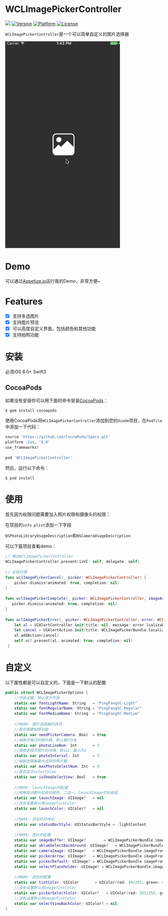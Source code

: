 

# WCLImagePickerController

![](https://img.shields.io/badge/Swift-3.0-blue.svg?style=flat)
[![Version](https://img.shields.io/cocoapods/v/WCLImagePickerController.svg?style=flat)](http://cocoapods.org/pods/WCLImagePickerController)
[![Platform](https://img.shields.io/cocoapods/p/WCLImagePickerController.svg?style=flat)](http://cocoapods.org/pods/WCLImagePickerController)
[![License](https://img.shields.io/cocoapods/l/WCLImagePickerController.svg?style=flat)](http://cocoapods.org/pods/WCLImagePickerController)

`WCLImagePickerController`是一个可以简单自定义的图片选择器

![wcl.gif](wcl.gif)

# Demo

可以通过[Appetize.io](https://appetize.io/app/hue1a1gmunhh46dtcxuj8ycfd4?device=iphone5s&scale=75&orientation=portrait&osVersion=9.3)运行我的Demo，非常方便~

# **Features**

- [x] 支持多选图片
- [x] 支持图片预览
- [x] 可以高度自定义界面，包括颜色和其他功能
- [x] 支持拍照功能

# 安装

必须iOS 8.0+ Swift3

## CocoaPods

如果没有安装你可以用下面的命令安装[CocoaPods](http://cocoapods.org)：

```shell
$ gem install cocoapods
```

使用CocoaPods将`WCLImagePickerController`添加到您的`Xcode`项目，在`Podfile`中添加一下代码：

```ruby
source 'https://github.com/CocoaPods/Specs.git'
platform :ios, '8.0'
use_frameworks!

pod 'WCLImagePickerController'
```

然后，运行以下命令：

```shell
$ pod install
```

# 使用

首先因为权限问题需要加入照片权限和摄像头的权限：

在项目的`info.plist`添加一下字段

`NSPhotoLibraryUsageDescription`和`NSCameraUsageDescription`

可以下载项目查看demo：

```swift
// 推出WCLImagePickerController
WCLImagePickerController.present(inVC: self, delegate: self)

// 实现代理
func wclImagePickerCancel(_ picker: WCLImagePickerController) {
    picker.dismiss(animated: true, completion: nil)
}
    
func wclImagePickerComplete(_ picker: WCLImagePickerController, imageArr: [UIImage]) {
   picker.dismiss(animated: true, completion: nil)
}
    
func wclImagePickerError(_ picker: WCLImagePickerController, error: WCLError) {
    let al = UIAlertController.init(title: nil, message: error.lcalizable, preferredStyle: .alert)
    let cancel = UIAlertAction.init(title: WCLImagePickerBundle.localizedString(key: "取消"), style: .cancel, handler: nil)
    al.addAction(cancel)
    self.vc?.present(al, animated: true, completion: nil)
 }
```

# 自定义

以下属性都是可以自定义的，下面是一下默认的配置

```swift
public struct WCLImagePickerOptions {
    //字体设置，默认苹方字体
    static var fontLightName: String   = "PingFangSC-Light"
    static var fontRegularName: String = "PingFangSC-Regular"
    static var fontMediumName: String  = "PingFangSC-Medium"
    
    //MARK: 图片选择器的选项
    //是否需要拍照功能
    static var needPickerCamera: Bool  = true
    //相册页每行的照片数，默认每行3张
    static var photoLineNum: Int       = 3
    //相册选择页照片的间隔，默认3，最小为2
    static var photoInterval: Int      = 3
    //相册选择器最大选择的照片数
    static var maxPhotoSelectNum: Int  = 9
    //是否显示selectView
    static var isShowSelecView: Bool   = true
    
    //MARK: launchImage的配置
    //相册启动图片和启动颜色，二选一，launchImage优先级高
    static var launchImage: UIImage?   = nil
    //没有设置默认用imageTintColor
    static var launchColor: UIColor?   = nil
    
    //MARK: 状态栏的样式
    static var statusBarStyle: UIStatusBarStyle = .lightContent
    
    //MARK: 图片的配置
    static var imageBuffer: UIImage?        = WCLImagePickerBundle.imageFromBundle("image_buffer")
    static var ablumSelectBackGround: UIImage?   = WCLImagePickerBundle.imageFromBundle("image_ablumSelectBackGround")
    static var cameraImage: UIImage?   = WCLImagePickerBundle.imageFromBundle("image_camera")
    static var pickerArrow: UIImage?   = WCLImagePickerBundle.imageFromBundle("image_pickerArrow")
    static var pickerDefault: UIImage? = WCLImagePickerBundle.imageFromBundle("image_pickerDefault")
    static var selectPlaceholder: UIImage? = WCLImagePickerBundle.imageFromBundle("image_selectPlaceholder")
    
    //MARK: 颜色的配置
    static var tintColor: UIColor       = UIColor(red: 49/255, green: 47/255, blue: 47/255, alpha: 1)
    //没有设置默认用imageTintColor
    static var pickerSelectColor: UIColor?   = UIColor(red: 255/255, green: 0/255, blue: 27/255, alpha: 1)
    //没有设置默认用imageTintColor
    static var selectViewBackColor: UIColor? = nil
}
```

